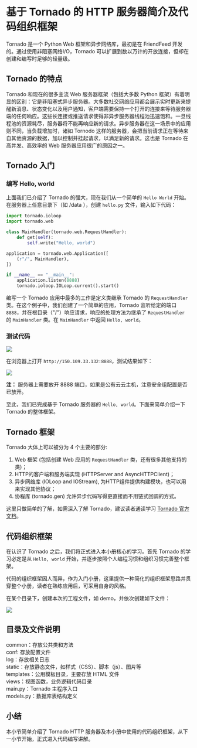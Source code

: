 # 基于 Tornado 的 HTTP 服务器简介及代码组织框架

Tornado 是一个 Python Web 框架和异步网络库，最初是在 FriendFeed 开发的。通过使用非阻塞网络I/O，Tornado 可以扩展到数以万计的开放连接，但却在创建和编写时足够的轻量级。

## Tornado 的特点

Tornado 和现在的很多主流 Web 服务器框架（包括大多数 Python 框架）有着明显的区别：它是非阻塞式异步服务器。大多数社交网络应用都会展示实时更新来提醒新消息、状态变化以及用户通知，客户端需要保持一个打开的连接来等待服务器端的任何响应。这些长连接或推送请求使得非异步服务器线程池迅速饱和。一旦线程池的资源耗尽，服务器将不能再响应新的请求。异步服务器在这一场景中的应用则不同，当负载增加时，诸如 Tornodo 这样的服务器，会把当前请求正在等待来自其他资源的数据，加以控制并挂起请求，以满足新的请求。这也是 Tornado 在高并发、高效率的 Web 服务器应用很广的原因之一。

## Tornado 入门

### 编写 Hello, world

上面我们已介绍了 Tornado 的强大，现在我们从一个简单的 `Hello World` 开始。在服务器上任意目录下（如 /data ），创建 `hello.py` 文件，输入如下代码：

```python
import tornado.ioloop
import tornado.web

class MainHandler(tornado.web.RequestHandler):
    def get(self):
        self.write("Hello, world")

application = tornado.web.Application([
    (r"/", MainHandler),
])

if __name__ == "__main__":
    application.listen(8888)
    tornado.ioloop.IOLoop.current().start()
```
编写一个 Tornado 应用中最多的工作是定义类继承 Tornado 的 `RequestHandler` 类。在这个例子中，我们创建了一个简单的应用，Tornado 监听给定的端口 `8888`，并在根目录（"/"）响应请求，响应的处理方法为继承了 `RequestHandler` 的 `MainHandler` 类。在 `MainHandler` 中返回 `Hello, world`。

### 测试代码


![](https://user-gold-cdn.xitu.io/2018/4/26/1630200d319e8bfc?w=405&h=87&f=png&s=3125)

在浏览器上打开 `http://150.109.33.132:8888`，测试结果如下：

![](https://user-gold-cdn.xitu.io/2018/4/21/162e5904ade344e0?w=502&h=113&f=png&s=5260)

**注：** 服务器上需要放开 8888 端口，如果是公有云云主机，注意安全组配置是否已放开。

至此，我们已完成基于 Tornado 服务器的 `Hello, world`。下面来简单介绍一下 Tornado 的整体框架。

## Tornado 框架

Tornado 大体上可以被分为 4 个主要的部分:
1. Web 框架 (包括创建 Web 应用的 `RequestHandler` 类，还有很多其他支持的类)；
2. HTTP的客户端和服务端实现 (HTTPServer and AsyncHTTPClient)；
3. 异步网络库 (IOLoop and IOStream), 
为HTTP组件提供构建模块，也可以用来实现其他协议；
4. 协程库 (tornado.gen) 允许异步代码写得更直接而不用链式回调的方式。

这里只做简单的了解，如需深入了解 Tornado，建议读者通读学习  [Tornado 官方文档](http://tornado-zh.readthedocs.io/zh/latest/guide.html)。

## 代码组织框架

在认识了 Tornado 之后，我们将正式进入本小册核心的学习。首先 Tornado 的学习必定是从 `Hello, world` 开始，并逐步按照个人编程习惯和组织习惯完善整个框架。

代码的组织框架因人而异，作为入门小册，这里提供一种简化的组织框架思路并贯穿整个小册，读者在熟练应用后，可采用自身的风格。

在某个目录下，创建本次的工程文件，如 demo，并依次创建如下文件：

![](https://user-gold-cdn.xitu.io/2018/4/7/1629e4c9c2acd225?w=376&h=242&f=png&s=9428)

## 目录及文件说明

common：存放公共类和方法  
conf: 存放配置文件  
log：存放相关日志  
static：存放静态文件，如样式（CSS）、脚本（js）、图片等  
templates：公用模板目录，主要存放 HTML 文件  
views：视图函数，业务逻辑代码目录  
main.py：Tornado 主程序入口  
models.py：数据库表结构定义

## 小结

本小节简单介绍了 Tornado HTTP 服务器及本小册中使用的代码组织框架，从下一小节开始，正式进入代码编写讲解。
